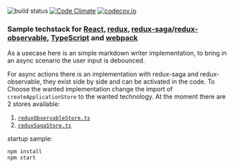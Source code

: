 ![build status](https://travis-ci.org/KalleOtt/react-ts-sample.svg?branch=master)
[![Code Climate](https://codeclimate.com/github/KalleOtt/react-ts-sample/badges/gpa.svg)](https://codeclimate.com/github/KalleOtt/react-ts-sample)
[![codecov.io](https://codecov.io/github/KalleOtt/react-ts-sample/coverage.svg?branch=master)](https://codecov.io/github/KalleOtt/react-ts-sample/coverage.svg?branch=master)

### Sample techstack for [React](https://facebook.github.io/react/), [redux](redux.js.org), [redux-saga](https://github.com/yelouafi/redux-saga)/[redux-observable](https://redux-observable.js.org/), [TypeScript](https://github.com/Microsoft/TypeScript) and [webpack](https://github.com/webpack/webpack)

As a usecase here is an simple markdown writer implementation, 
to bring in an async scenario the user input is debounced.

For async actions there is an implementation with redux-saga and redux-observable, 
they exist side by side and can be activated in the code. 
To Choose the wanted implementation change the import of 
```createApplicationStore``` to the wanted technology. At the moment there are 2 
stores available:

1. [```reduxObservableStore.ts```](src/store/reduxObservableStore.ts)
2. [```reduxSagaStore.ts```](src/store/reduxSagaStore.ts)


startup sample:

```
npm install
npm start
```
